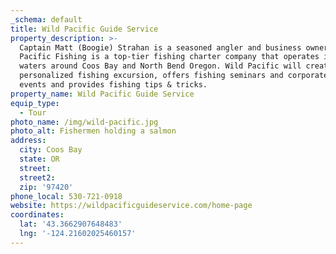 ```yaml
---
_schema: default
title: Wild Pacific Guide Service
property_description: >-
  Captain Matt (Boogie) Strahan is a seasoned angler and business owner. Wild
  Pacific Fishing is a top-tier fishing charter company that operates in the
  waters around Coos Bay and North Bend Oregon. Wild Pacific will create a
  personalized fishing excursion, offers fishing seminars and corporate fishing
  events and provides fishing tips & tricks.
property_name: Wild Pacific Guide Service
equip_type:
  - Tour
photo_name: /img/wild-pacific.jpg
photo_alt: Fishermen holding a salmon
address:
  city: Coos Bay
  state: OR
  street:
  street2:
  zip: '97420'
phone_local: 530-721-0918
website: https://wildpacificguideservice.com/home-page
coordinates:
  lat: '43.3662907648483'
  lng: '-124.21602025460157'
---
```

